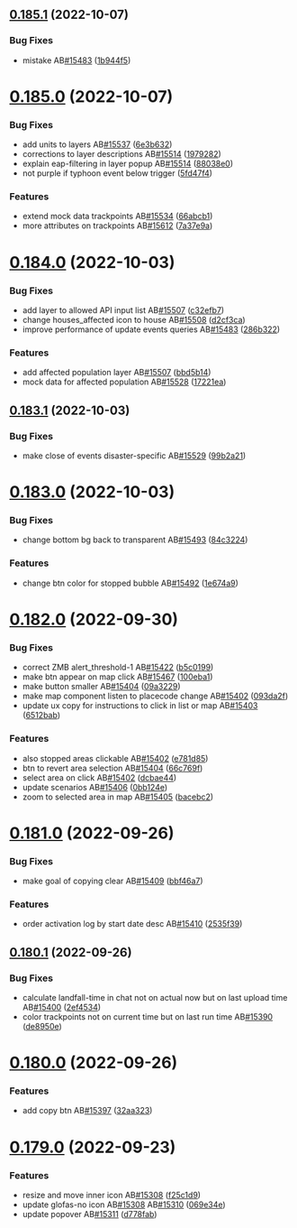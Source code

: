 ## [0.185.1](https://github.com/rodekruis/IBF-system/compare/v0.185.0...v0.185.1) (2022-10-07)


### Bug Fixes

* mistake AB[#15483](https://github.com/rodekruis/IBF-system/issues/15483) ([1b944f5](https://github.com/rodekruis/IBF-system/commit/1b944f58363484560a56c3c75231f2a7c839a4a6))



# [0.185.0](https://github.com/rodekruis/IBF-system/compare/v0.184.0...v0.185.0) (2022-10-07)


### Bug Fixes

* add units to layers AB[#15537](https://github.com/rodekruis/IBF-system/issues/15537) ([6e3b632](https://github.com/rodekruis/IBF-system/commit/6e3b63205aefd5740e621d924d06b89428079f6e))
* corrections to layer descriptions AB[#15514](https://github.com/rodekruis/IBF-system/issues/15514) ([1979282](https://github.com/rodekruis/IBF-system/commit/1979282fbf5601f3db78d5c3ac2be9acb75d1a3c))
* explain eap-filtering in layer popup AB[#15514](https://github.com/rodekruis/IBF-system/issues/15514) ([88038e0](https://github.com/rodekruis/IBF-system/commit/88038e09dd88998feba4f38901b8f058169c5f87))
* not purple if typhoon event below trigger ([5fd47f4](https://github.com/rodekruis/IBF-system/commit/5fd47f49761d1f9b7cfd36be1efdee51c1218522))


### Features

* extend mock data trackpoints AB[#15534](https://github.com/rodekruis/IBF-system/issues/15534) ([66abcb1](https://github.com/rodekruis/IBF-system/commit/66abcb112adf71f1733eccd3f7dde9392a7b771c))
* more attributes on trackpoints AB[#15612](https://github.com/rodekruis/IBF-system/issues/15612) ([7a37e9a](https://github.com/rodekruis/IBF-system/commit/7a37e9a70846c9e791eef22f9818e998a467bb18))



# [0.184.0](https://github.com/rodekruis/IBF-system/compare/v0.183.1...v0.184.0) (2022-10-03)


### Bug Fixes

* add layer to allowed API input list AB[#15507](https://github.com/rodekruis/IBF-system/issues/15507) ([c32efb7](https://github.com/rodekruis/IBF-system/commit/c32efb7be06e882d44b22b6c5c3d7ef3d6503886))
* change houses_affected icon to house AB[#15508](https://github.com/rodekruis/IBF-system/issues/15508) ([d2cf3ca](https://github.com/rodekruis/IBF-system/commit/d2cf3cae710064656d8505cb2df531d93bdd9214))
* improve performance of update events queries AB[#15483](https://github.com/rodekruis/IBF-system/issues/15483) ([286b322](https://github.com/rodekruis/IBF-system/commit/286b322a39b693787fc5787a6cd13e2fdc461b3e))


### Features

* add affected population layer AB[#15507](https://github.com/rodekruis/IBF-system/issues/15507) ([bbd5b14](https://github.com/rodekruis/IBF-system/commit/bbd5b1464e58374be4d8fa40252686bc17cb52e8))
* mock data for affected population AB[#15528](https://github.com/rodekruis/IBF-system/issues/15528) ([17221ea](https://github.com/rodekruis/IBF-system/commit/17221ea72d1930215e2cc8572e15c63bf425eacc))



## [0.183.1](https://github.com/rodekruis/IBF-system/compare/v0.183.0...v0.183.1) (2022-10-03)


### Bug Fixes

* make close of events disaster-specific AB[#15529](https://github.com/rodekruis/IBF-system/issues/15529) ([99b2a21](https://github.com/rodekruis/IBF-system/commit/99b2a2129a8345197ef448249c5c15ef6668930c))



# [0.183.0](https://github.com/rodekruis/IBF-system/compare/v0.182.0...v0.183.0) (2022-10-03)


### Bug Fixes

* change bottom bg back to transparent AB[#15493](https://github.com/rodekruis/IBF-system/issues/15493) ([84c3224](https://github.com/rodekruis/IBF-system/commit/84c322420fdbe17d55140df27dc861b8b7770cfd))


### Features

* change btn color for stopped bubble AB[#15492](https://github.com/rodekruis/IBF-system/issues/15492) ([1e674a9](https://github.com/rodekruis/IBF-system/commit/1e674a915307d4f9f62d2bd74032161a56a61d44))



# [0.182.0](https://github.com/rodekruis/IBF-system/compare/v0.181.0...v0.182.0) (2022-09-30)


### Bug Fixes

* correct ZMB alert_threshold-1 AB[#15422](https://github.com/rodekruis/IBF-system/issues/15422) ([b5c0199](https://github.com/rodekruis/IBF-system/commit/b5c01990b3b9674204b93c27f0cce04b86b68f58))
* make btn appear on map click AB[#15467](https://github.com/rodekruis/IBF-system/issues/15467) ([100eba1](https://github.com/rodekruis/IBF-system/commit/100eba12889b22a1da574458ce4dfceac7548cb3))
* make button smaller AB[#15404](https://github.com/rodekruis/IBF-system/issues/15404) ([09a3229](https://github.com/rodekruis/IBF-system/commit/09a32292cbc87cbb24eab4f640695466686dbe8d))
* make map component listen to placecode change AB[#15402](https://github.com/rodekruis/IBF-system/issues/15402) ([093da2f](https://github.com/rodekruis/IBF-system/commit/093da2f6201e39487b3e17fbfcde27585bade04a))
* update ux copy for instructions to click in list or map AB[#15403](https://github.com/rodekruis/IBF-system/issues/15403) ([6512bab](https://github.com/rodekruis/IBF-system/commit/6512bab38382550af18473589b0083fbcb4cea64))


### Features

* also stopped areas clickable AB[#15402](https://github.com/rodekruis/IBF-system/issues/15402) ([e781d85](https://github.com/rodekruis/IBF-system/commit/e781d850faff6f54496e40b426ddcaf468a63123))
* btn to revert area selection AB[#15404](https://github.com/rodekruis/IBF-system/issues/15404) ([66c769f](https://github.com/rodekruis/IBF-system/commit/66c769f15b08b3def6c22ae3b2d0fad89ef57028))
* select area on click AB[#15402](https://github.com/rodekruis/IBF-system/issues/15402) ([dcbae44](https://github.com/rodekruis/IBF-system/commit/dcbae449e528aa49cd576a28e6bf5dd799d20fde))
* update scenarios AB[#15406](https://github.com/rodekruis/IBF-system/issues/15406) ([0bb124e](https://github.com/rodekruis/IBF-system/commit/0bb124ea4f8f976b5ef716cfcac847628a7562d5))
* zoom to selected area in map AB[#15405](https://github.com/rodekruis/IBF-system/issues/15405) ([bacebc2](https://github.com/rodekruis/IBF-system/commit/bacebc2dae7c90cdd9c66e3df603a5dc9f7397c7))



# [0.181.0](https://github.com/rodekruis/IBF-system/compare/v0.180.1...v0.181.0) (2022-09-26)


### Bug Fixes

* make goal of copying clear AB[#15409](https://github.com/rodekruis/IBF-system/issues/15409) ([bbf46a7](https://github.com/rodekruis/IBF-system/commit/bbf46a737ab87e86f279f41b95eed3537f72db52))


### Features

* order activation log by start date desc AB[#15410](https://github.com/rodekruis/IBF-system/issues/15410) ([2535f39](https://github.com/rodekruis/IBF-system/commit/2535f393d4f0d67a9c1e1a1a7f31b0586f28f69e))



## [0.180.1](https://github.com/rodekruis/IBF-system/compare/v0.180.0...v0.180.1) (2022-09-26)


### Bug Fixes

* calculate landfall-time in chat not on actual now but on last upload time AB[#15400](https://github.com/rodekruis/IBF-system/issues/15400) ([2ef4534](https://github.com/rodekruis/IBF-system/commit/2ef4534ad82508a0063fa5e5ea1a03df2830220f))
* color trackpoints not on current time but on last run time AB[#15390](https://github.com/rodekruis/IBF-system/issues/15390) ([de8950e](https://github.com/rodekruis/IBF-system/commit/de8950e1e497c170bfb537458d49ab9d63e9a9ff))



# [0.180.0](https://github.com/rodekruis/IBF-system/compare/v0.179.0...v0.180.0) (2022-09-26)


### Features

* add copy btn AB[#15397](https://github.com/rodekruis/IBF-system/issues/15397) ([32aa323](https://github.com/rodekruis/IBF-system/commit/32aa323d2a9537764ea714bb389a220799cebf14))



# [0.179.0](https://github.com/rodekruis/IBF-system/compare/v0.178.0...v0.179.0) (2022-09-23)


### Features

* resize and move inner icon AB[#15308](https://github.com/rodekruis/IBF-system/issues/15308) ([f25c1d9](https://github.com/rodekruis/IBF-system/commit/f25c1d98d52797fce06e2afae879f99ff4c003bf))
* update glofas-no icon AB[#15308](https://github.com/rodekruis/IBF-system/issues/15308) AB[#15310](https://github.com/rodekruis/IBF-system/issues/15310) ([069e34e](https://github.com/rodekruis/IBF-system/commit/069e34e06ed1f42ab6fe2aa2c8044b6a9452b833))
* update popover AB[#15311](https://github.com/rodekruis/IBF-system/issues/15311) ([d778fab](https://github.com/rodekruis/IBF-system/commit/d778fabfe5e0acaba6e40a1e1fe085d00e65c0c0))



